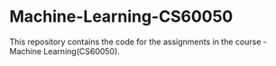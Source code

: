 # Machine-Learning-CS60050

This repository contains the code for the assignments in the course - Machine Learning(CS60050).
